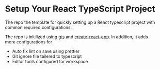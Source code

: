 # Setup Your React TypeScript Project

The repo the template for quickly setting up a React typescript project with common required configurations.

The repo is initilized using [gts](https://github.com/google/gts) and [create-react-app](https://create-react-app.dev/). In addition, it adds more configurations for  

- Auto fix lint on save using prettier
- Git ignore file tailered to typescript
- Editor tools configured for workspace